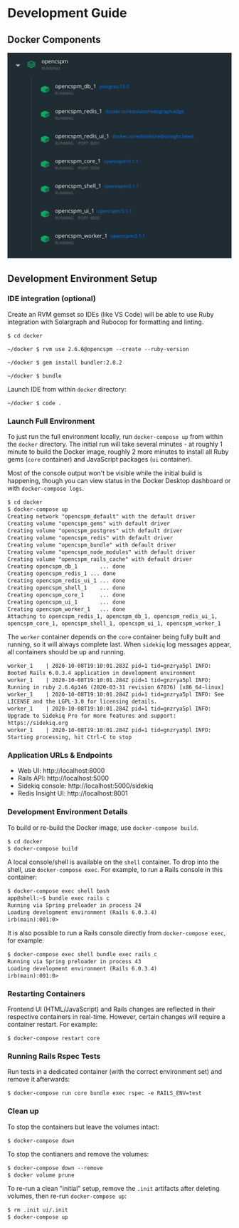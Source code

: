 # Development Guide

## Docker Components

![Docker Dashboard](site/img/docker-dashboard.png)


## Development Environment Setup

### IDE integration (optional)

Create an RVM gemset so IDEs (like VS Code) will be able to use Ruby integration with Solargraph and Rubocop for formatting and linting.

```console
$ cd docker
```

```console
~/docker $ rvm use 2.6.6@opencspm --create --ruby-version
```

```console
~/docker $ gem install bundler:2.0.2
```

```console
~/docker $ bundle
```

Launch IDE from within `docker` directory:

```console
~/docker $ code .
```

### Launch Full Environment

To just run the full environment locally, run `docker-compose up` from within the `docker` directory. The initial run will take several minutes - at roughly 1 minute to build the Docker image, roughly 2 more minutes to install all Ruby gems (`core` container) and JavaScript packages (`ui` container).

Most of the console output won't be visible while the initial build is happening, though you can view status in the Docker Desktop dashboard or with `docker-compose logs`. 

```console
$ cd docker
$ docker-compose up
Creating network "opencspm_default" with the default driver
Creating volume "opencspm_gems" with default driver
Creating volume "opencspm_postgres" with default driver
Creating volume "opencspm_redis" with default driver
Creating volume "opencspm_bundle" with default driver
Creating volume "opencspm_node_modules" with default driver
Creating volume "opencspm_rails_cache" with default driver
Creating opencspm_db_1       ... done
Creating opencspm_redis_1 ... done
Creating opencspm_redis_ui_1 ... done
Creating opencspm_shell_1    ... done
Creating opencspm_core_1     ... done
Creating opencspm_ui_1       ... done
Creating opencspm_worker_1   ... done
Attaching to opencspm_redis_1, opencspm_db_1, opencspm_redis_ui_1, opencspm_core_1, opencspm_shell_1, opencspm_ui_1, opencspm_worker_1
```

The `worker` container depends on the `core` container being fully built and running, so it will always complete last. When `sidekiq` log messages appear, all containers should be up and running.

```console
worker_1    | 2020-10-08T19:10:01.283Z pid=1 tid=gnzrya5pl INFO: Booted Rails 6.0.3.4 application in development environment
worker_1    | 2020-10-08T19:10:01.284Z pid=1 tid=gnzrya5pl INFO: Running in ruby 2.6.6p146 (2020-03-31 revision 67876) [x86_64-linux]
worker_1    | 2020-10-08T19:10:01.284Z pid=1 tid=gnzrya5pl INFO: See LICENSE and the LGPL-3.0 for licensing details.
worker_1    | 2020-10-08T19:10:01.284Z pid=1 tid=gnzrya5pl INFO: Upgrade to Sidekiq Pro for more features and support: https://sidekiq.org
worker_1    | 2020-10-08T19:10:01.284Z pid=1 tid=gnzrya5pl INFO: Starting processing, hit Ctrl-C to stop
```

### Application URLs & Endpoints

* Web UI: http://localhost:8000
* Rails API: http://localhost:5000
* Sidekiq console: http://localhost:5000/sidekiq
* Redis Insight UI: http://localhost:8001

### Development Environment Details

To build or re-build the Docker image, use `docker-compose build`.

```console
$ cd docker
$ docker-compose build
```

A local console/shell is available on the `shell` container. To drop into the shell, use `docker-compose exec`. For example, to run a Rails console in this container:

```console
$ docker-compose exec shell bash
app@shell:~$ bundle exec rails c
Running via Spring preloader in process 24
Loading development environment (Rails 6.0.3.4)
irb(main):001:0> 
```

It is also possible to run a Rails console directly from `docker-compose exec`, for example:

```console
$ docker-compose exec shell bundle exec rails c
Running via Spring preloader in process 43
Loading development environment (Rails 6.0.3.4)
irb(main):001:0> 
```

### Restarting Containers

Frontend UI (HTML/JavaScript) and Rails changes are reflected in their respective containers in real-time. However, certain changes will require a container restart. For example:

```console
$ docker-compose restart core
```

### Running Rails Rspec Tests

Run tests in a dedicated container (with the correct environment set) and remove it afterwards:

```console
$ docker-compose run core bundle exec rspec -e RAILS_ENV=test
```

### Clean up

To stop the containers but leave the volumes intact:

```console
$ docker-compose down
```

To stop the contianers and remove the volumes:

```console
$ docker-compose down --remove
$ docker volume prune
```

To re-run a clean "initial" setup, remove the `.init` artifacts after deleting volumes, then re-run `docker-compose up`:

```console
$ rm .init ui/.init
$ docker-compose up
```